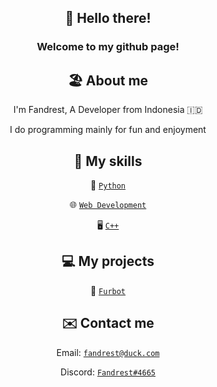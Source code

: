<h2 align="center">👋 Hello there!</h1>
<h3 align="center">Welcome to my github page!</h3>

<h2 align="center">🏖 About me</h1>
<p align="center">I'm Fandrest, A Developer from Indonesia 🇮🇩</p>
<p align="center">I do programming mainly for fun and enjoyment</p>

<h2 align="center">🔧 My skills</h1>
<p align="center">🐍 <a href="https://www.python.org/"><code>Python</code></a></p>
<p align="center">🌐 <a href="https://html.spec.whatwg.org/"><code>Web Development</code></a></p>
<p align="center">🖥️ <a href="https://isocpp.org/"><code>C++</code></a></p>

<h2 align="center">💻 My projects</h1>
<p align="center">🦊 <a href="https://discord.com/api/oauth2/authorize?client_id=986617441176125480&permissions=8&scope=bot"><code>Furbot</code></a></p>

<h2 align="center">✉️ Contact me</h1>
<p align="center">Email: <a href="mailto:fandrest@duck.com"><code>fandrest@duck.com</code></a></p>
<p align="center">Discord: <a href="https://discord.com/"><code>Fandrest#4665</code></a></p>
